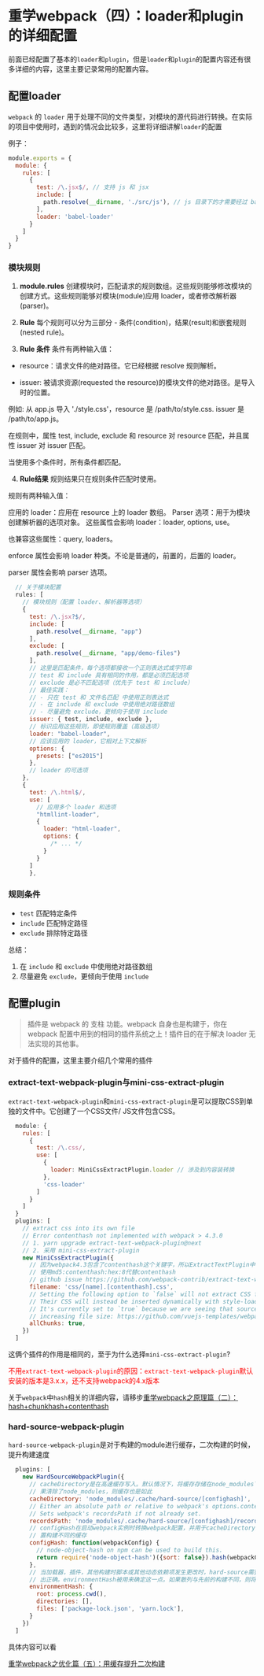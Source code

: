 # 重学webpack（四）：loader和plugin的详细配置
前面已经配置了基本的`loader`和`plugin`，但是`loader`和`plugin`的配置内容还有很多详细的内容，这里主要记录常用的配置内容。

## 配置loader
`webpack` 的 `loader` 用于处理不同的文件类型，对模块的源代码进行转换。在实际的项目中使用时，遇到的情况会比较多，这里将详细讲解`loader`的配置

例子：
```javascript
module.exports = {
  module: {
    rules: [
      {
        test: /\.jsx$/, // 支持 js 和 jsx
        include: [
          path.resolve(__dirname, './src/js'), // js 目录下的才需要经过 babel-loader 处理
        ],
        loader: 'babel-loader'
      }
    ]
  }
}
```
### 模块规则
1. **module.rules**
创建模块时，匹配请求的规则数组。这些规则能够修改模块的创建方式。这些规则能够对模块(module)应用 loader，或者修改解析器(parser)。

2. **Rule**
每个规则可以分为三部分 - 条件(condition)，结果(result)和嵌套规则(nested rule)。

3. **Rule 条件**
条件有两种输入值：

* resource：请求文件的绝对路径。它已经根据 resolve 规则解析。

* issuer: 被请求资源(requested the resource)的模块文件的绝对路径。是导入时的位置。

例如: 从 app.js 导入 './style.css'，resource 是 /path/to/style.css. issuer 是 /path/to/app.js。

在规则中，属性 test, include, exclude 和 resource 对 resource 匹配，并且属性 issuer 对 issuer 匹配。

当使用多个条件时，所有条件都匹配。

4. **Rule结果**
规则结果只在规则条件匹配时使用。

规则有两种输入值：

应用的 loader：应用在 resource 上的 loader 数组。
Parser 选项：用于为模块创建解析器的选项对象。
这些属性会影响 loader：loader, options, use。

也兼容这些属性：query, loaders。

enforce 属性会影响 loader 种类。不论是普通的，前置的，后置的 loader。

parser 属性会影响 parser 选项。
```javascript
  // 关于模块配置
  rules: [
    // 模块规则（配置 loader、解析器等选项）
    {
      test: /\.jsx?$/,
      include: [
        path.resolve(__dirname, "app")
      ],
      exclude: [
        path.resolve(__dirname, "app/demo-files")
      ],
      // 这里是匹配条件，每个选项都接收一个正则表达式或字符串
      // test 和 include 具有相同的作用，都是必须匹配选项
      // exclude 是必不匹配选项（优先于 test 和 include）
      // 最佳实践：
      // - 只在 test 和 文件名匹配 中使用正则表达式
      // - 在 include 和 exclude 中使用绝对路径数组
      // - 尽量避免 exclude，更倾向于使用 include
      issuer: { test, include, exclude },
      // 标识应用这些规则，即使规则覆盖（高级选项）
      loader: "babel-loader",
      // 应该应用的 loader，它相对上下文解析
      options: {
        presets: ["es2015"]
      },
      // loader 的可选项
    },
    {
      test: /\.html$/,
      use: [
        // 应用多个 loader 和选项
        "htmllint-loader",
        {
          loader: "html-loader",
          options: {
            /* ... */
          }
        }
      ]
      },
```
### 规则条件

*   `test` 匹配特定条件
*   `include` 匹配特定路径
*   `exclude` 排除特定路径

总结：
1. 在 `include` 和 `exclude` 中使用绝对路径数组
2. 尽量避免 `exclude`，更倾向于使用 `include`


## 配置plugin
> 插件是 webpack 的 支柱 功能。webpack 自身也是构建于，你在 webpack 配置中用到的相同的插件系统之上！插件目的在于解决 loader 无法实现的其他事。

对于插件的配置，这里主要介绍几个常用的插件


### extract-text-webpack-plugin与mini-css-extract-plugin
`extract-text-webpack-plugin`和`mini-css-extract-plugin`是可以提取CSS到单独的文件中。它创建了一个CSS文件/ JS文件包含CSS。

```javascript
  module: {
    rules: [
      {
        test: /\.css/,
        use: [
          {
            loader: MiniCssExtractPlugin.loader // 涉及到内容装转换
          },
          'css-loader'
        ]
      }
    ]
  }
  plugins: [
    // extract css into its own file
    // Error contenthash not implemented with webpack > 4.3.0
    // 1. yarn upgrade extract-text-webpack-plugin@next
    // 2. 采用 mini-css-extract-plugin
    new MiniCssExtractPlugin({
      // 因为webpack4.3包含了contenthash这个关键字，所以ExtractTextPlugin中不能使用contenthash
      // 使用md5:contenthash:hex:8代替contenthash
      // github issue https://github.com/webpack-contrib/extract-text-webpack-plugin/issues/765
      filename: 'css/[name].[contenthash].css',
      // Setting the following option to `false` will not extract CSS from codesplit chunks.
      // Their CSS will instead be inserted dynamically with style-loader when the codesplit chunk has been loaded by webpack.
      // It's currently set to `true` because we are seeing that sourcemaps are included in the codesplit bundle as well when it's `false`, 
      // increasing file size: https://github.com/vuejs-templates/webpack/issues/1110
      allChunks: true,
    })
  ]
```
这俩个插件的作用是相同的，至于为什么选择`mini-css-extract-plugin`?

<font color=red>不用`extract-text-webpack-plugin`的原因：`extract-text-webpack-plugin`默认安装的版本是3.x.x，还不支持webpack的4.x版本</font>

关于`webpack`中`hash`相关的详细内容，请移步[重学webpack之原理篇（二）：hash+chunkhash+contenthash](重学webpack之原理篇（二）：hash+chunkhash+contenthash)

### hard-source-webpack-plugin
`hard-source-webpack-plugin`是对于构建的module进行缓存，二次构建的时候，提升构建速度
```javascript
  plugins: [
    new HardSourceWebpackPlugin({
      // cacheDirectory是在高速缓存写入。默认情况下，将缓存存储在node_modules下的目录中，因此如 
      // 果清除了node_modules，则缓存也是如此
      cacheDirectory: 'node_modules/.cache/hard-source/[confighash]',
      // Either an absolute path or relative to webpack's options.context.
      // Sets webpack's recordsPath if not already set.
      recordsPath: 'node_modules/.cache/hard-source/[confighash]/records.json',
      // configHash在启动webpack实例时转换webpack配置，并用于cacheDirectory为不同的webpack配 
      // 置构建不同的缓存
      configHash: function(webpackConfig) {
        // node-object-hash on npm can be used to build this.
        return require('node-object-hash')({sort: false}).hash(webpackConfig);
      },
      // 当加载器，插件，其他构建时脚本或其他动态依赖项发生更改时，hard-source需要替换缓存以确保输 
      // 出正确。environmentHash被用来确定这一点。如果散列与先前的构建不同，则将使用新的缓存
      environmentHash: {
        root: process.cwd(),
        directories: [],
        files: ['package-lock.json', 'yarn.lock'],
      }
    })
  ]
```

具体内容可以看

[重学webpack之优化篇（五）：用缓存提升二次构建](重学webpack之优化篇（五）：用缓存提升二次构建)
